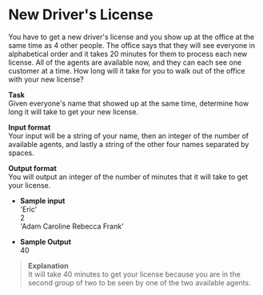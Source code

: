 # New Driver's License

You have to get a new driver's license and you show up at the office at the same time as 4 other people. The office says that they will see everyone in alphabetical order and it takes 20 minutes for them to process each new license. All of the agents are available now, and they can each see one customer at a time. How long will it take for you to walk out of the office with your new license? 
 
**Task**  
Given everyone's name that showed up at the same time, determine how long it will take to get your new license. 
 
**Input format**  
Your input will be a string of your name, then an integer of the number of available agents, and lastly a string of the other four names separated by spaces. 
 
**Output format**  
You will output an integer of the number of minutes that it will take to get your license. 
 
- **Sample input**  
'Eric'  
2  
'Adam Caroline Rebecca Frank' 
 
- **Sample Output**  
40

>**Explanation**  
It will take 40 minutes to get your license because you are in the second group of two to be seen by one of the two available agents.